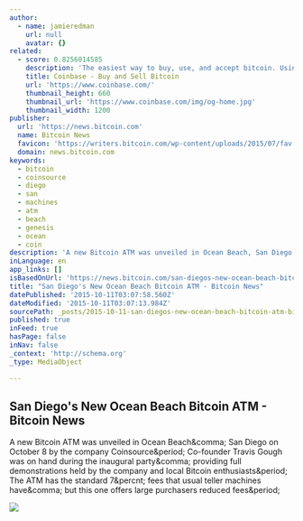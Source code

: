 ```yaml
---
author:
  - name: jamieredman
    url: null
    avatar: {}
related:
  - score: 0.8256014585
    description: 'The easiest way to buy, use, and accept bitcoin. Using bitcoin has never been so safe and easy.'
    title: Coinbase - Buy and Sell Bitcoin
    url: 'https://www.coinbase.com/'
    thumbnail_height: 660
    thumbnail_url: 'https://www.coinbase.com/img/og-home.jpg'
    thumbnail_width: 1200
publisher:
  url: 'https://news.bitcoin.com'
  name: Bitcoin News
  favicon: 'https://writers.bitcoin.com/wp-content/uploads/2015/07/fav.png'
  domain: news.bitcoin.com
keywords:
  - bitcoin
  - coinsource
  - diego
  - san
  - machines
  - atm
  - beach
  - genesis
  - ocean
  - coin
description: 'A new Bitcoin ATM was unveiled in Ocean Beach, San Diego on October 8 by the company Coinsource. Co-founder Travis Gough was on hand during the inaugural party, providing full demonstrations held by the company and local Bitcoin enthusiasts. The ATM has the standard 7% fees that usual teller machines have, but this one offers large purchasers reduced fees.'
inLanguage: en
app_links: []
isBasedOnUrl: 'https://news.bitcoin.com/san-diegos-new-ocean-beach-bitcoin-atm/'
title: "San Diego's New Ocean Beach Bitcoin ATM - Bitcoin News"
datePublished: '2015-10-11T03:07:58.560Z'
dateModified: '2015-10-11T03:07:13.984Z'
sourcePath: _posts/2015-10-11-san-diegos-new-ocean-beach-bitcoin-atm-bitcoin-news.md
published: true
inFeed: true
hasPage: false
inNav: false
_context: 'http://schema.org'
_type: MediaObject

---
```

<article style=""><h1>San Diego's New Ocean Beach Bitcoin ATM - Bitcoin News</h1><p>A new Bitcoin ATM was unveiled in Ocean Beach&amp;comma; San Diego on October 8 by the company Coinsource&amp;period; Co-founder Travis Gough was on hand during the inaugural party&amp;comma; providing full demonstrations held by the company and local Bitcoin enthusiasts&amp;period; The ATM has the standard 7&amp;percnt; fees that usual teller machines have&amp;comma; but this one offers large purchasers reduced fees&amp;period;</p><img src="https://news.bitcoin.com/wp-content/uploads/2015/10/ob.jpg" /></article>